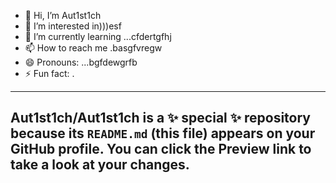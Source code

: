 - 👋 Hi, I’m Aut1st1ch 
- 👀 I’m interested in)))esf
- 🌱 I’m currently learning ...cfdertgfhj
- 📫 How to reach me .basgfvregw
- 😄 Pronouns: ...bgfdewgrfb
- ⚡ Fun fact: .
---
Aut1st1ch/Aut1st1ch is a ✨ special ✨ repository because its `README.md` (this file) appears on your GitHub profile.
You can click the Preview link to take a look at your changes.
---
